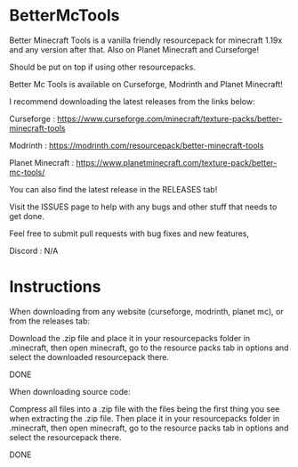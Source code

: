 # BetterMcTools
Better Minecraft Tools is a vanilla friendly resourcepack for minecraft 1.19x and any version after that. Also on Planet Minecraft and Curseforge! 

Should be put on top if using other resourcepacks.

Better Mc Tools is available on Curseforge, Modrinth and Planet Minecraft!

I recommend downloading the latest releases from the links below:

Curseforge       : https://www.curseforge.com/minecraft/texture-packs/better-minecraft-tools

Modrinth         : https://modrinth.com/resourcepack/better-minecraft-tools

Planet Minecraft : https://www.planetminecraft.com/texture-pack/better-mc-tools/

You can also find the latest release in the RELEASES tab!

Visit the ISSUES page to help with any bugs and other stuff that needs to get done.

Feel free to submit pull requests with bug fixes and new features,

Discord          : N/A

# Instructions
When downloading from any website (curseforge, modrinth, planet mc), or from the releases tab:

Download the .zip file and place it in your resourcepacks folder in .minecraft, then open minecraft, go to the resource packs tab in options and select the downloaded resourcepack there.

DONE
 
When downloading source code:

Compress all files into a .zip file with the files being the first thing you see when extracting the .zip file. Then place it in your resourcepacks folder in .minecraft, then open minecraft, go to the resource packs tab in options and select the resourcepack there.

DONE

